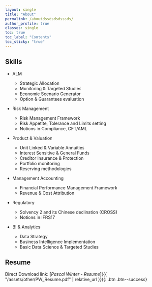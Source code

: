 ```yaml
---
layout: single
title: "About"
permalink: /aboutdssdsdsdsssds/
author_profile: true
classes: single
toc: true
toc_label: "Contents"
toc_sticky: "true"
---
```




## Skills

* ALM
  - Strategic Allocation
  - Monitoring & Targeted Studies
  - Economic Scenario Generator
  - Option & Guarantees evaluation

* Risk Management
  - Risk Management Framework
  - Risk Appetite, Tolerance and Limits setting
  - Notions in Compliance, CFT/AML

* Product & Valuation
  - Unit Linked & Variable Annuities
  - Interest Sensitive & General Funds
  - Creditor Insurance & Protection
  - Portfolio monitoring
  - Reserving methodologies

* Management Accounting
  - Financial Performance Management Framework
  - Revenue & Cost Attribution

* Regulatory
  - Solvency 2 and its Chinese declination (CROSS)
  - Notions in IFRS17

* BI & Analytics
  - Data Strategy
  - Business Intelligence Implementation
  - Basic Data Science & Targeted Studies


## Resume
Direct Download link: [*Pascal Winter - Resume*]({{ "/assets/other/PW_Resume.pdf" | relative_url }}){: .btn .btn--success}
